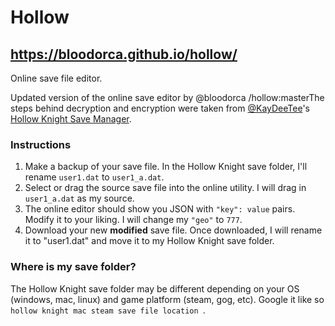 # Hollow 
## https://bloodorca.github.io/hollow/
Online save file editor. 

Updated version of the online save editor by @bloodorca /hollow:masterThe steps behind decryption and encryption were taken from [@KayDeeTee](https://github.com/KayDeeTee)'s [Hollow Knight Save Manager](https://github.com/KayDeeTee/Hollow-Knight-SaveManager). 


### Instructions 
1. Make a backup of your save file. In the Hollow Knight save folder, I'll rename `user1.dat` to `user1_a.dat`. 
1. Select or drag the source save file into the online utility. I will drag in `user1_a.dat` as my source. 
1. The online editor should show you JSON with `"key": value` pairs. Modify it to your liking. I will change my `"geo"` to `777`. 
1. Download your new **modified** save file. Once downloaded, I will rename it to "user1.dat" and move it to my Hollow Knight save folder. 


### Where is my save folder?
The Hollow Knight save folder may be different depending on your OS (windows, mac, linux) and game platform (steam, gog, etc). Google it like so `hollow knight mac steam save file location `. 
